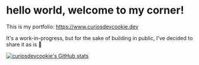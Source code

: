 # hello world, welcome to my corner!

This is my portfolio:
https://www.curiosdevcookie.dev

It's a work-in-progress, but for the sake of building in public, I've decided to share it as is 🦖


[![curiosdevcookie's GitHub stats](https://github-readme-stats.vercel.app/api?username=curiosdevcookie)](https://github.com/curiosdevcookie/github-readme-stats)
